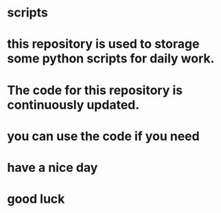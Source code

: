 # scripts
# this repository is used to storage some python scripts for daily work.
# The code for this repository is continuously updated.
# you can use the code if you need
# have a nice day
# good luck

